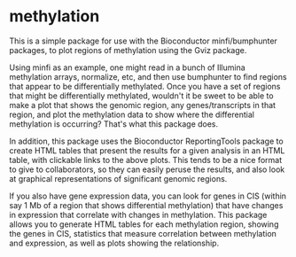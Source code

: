 methylation
===========

This is a simple package for use with the Bioconductor minfi/bumphunter packages, 
to plot regions of methylation using the Gviz package.

Using minfi as an example, one might read in a bunch of Illumina methylation arrays,
normalize, etc, and then use bumphunter to find regions that appear to be differentially
methylated. Once you have a set of regions that might be differentially methylated, 
wouldn't it be sweet to be able to make a plot that shows the genomic region, any genes/transcripts
in that region, and plot the methylation data to show where the differential methylation
is occurring? That's what this package does.

In addition, this package uses the Bioconductor ReportingTools package to create HTML tables that
present the results for a given analysis in an HTML table, with clickable links to the above plots. 
This tends to be a nice format to give to collaborators, so they can easily peruse the results, and 
also look at graphical representations of significant genomic regions.

If you also have gene expression data, you can look for genes in CIS (within say 1 Mb of a region that shows differential methylation) that have changes in expression that correlate with changes in methylation. This package allows you to generate HTML tables for each methylation region, showing the genes in CIS, statistics that measure correlation between methylation and expression, as well as plots showing the relationship.
